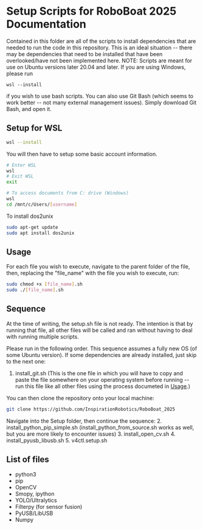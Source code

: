 # Setup Scripts for RoboBoat 2025 Documentation
Contained in this folder are all of the scripts to install dependencies that are needed to run the code in this repository.
This is an ideal situation -- there may be dependencies that need to be installed that have been overlooked/have not been implemented here.
NOTE: Scripts are meant for use on Ubuntu versions later 20.04 and later. If you are using Windows, please run
```Windows terminal
wsl --install
```
if you wish to use bash scripts. You can also use Git Bash (which seems to work better -- not many external management issues). Simply download Git Bash, and open it.

## Setup for WSL
```bash
wsl --install
```
You will then have to setup some basic account information.
```bash
# Enter WSL
wsl
# Exit WSL
exit
```
```bash
# To access documents from C: drive (Windows)
wsl
cd /mnt/c/Users/[username]
```
To install dos2unix
```bash
sudo apt-get update
sudo apt install dos2unix
```

## Usage
For each file you wish to execute, navigate to the parent folder of the file, then, replacing the "file_name" with the file you wish to execute, run:
```bash
sudo chmod +x [file_name].sh
sudo ./[file_name].sh
```

## Sequence
At the time of writing, the setup.sh file is not ready. The intention is that by running that file, all other files will be called and ran without having to deal with running multiple scripts.

Please run in the following order. This sequence assumes a fully new OS (of some Ubuntu version). If some dependencies are already installed, just skip to the next one:
1. install_git.sh (This is the one file in which you will have to copy and paste the file somewhere on your operating system before running -- run this file like all other files using the process documeted in [Usage](#usage).)

You can then clone the repository onto your local machine:
```bash
git clone https://github.com/InspirationRobotics/RoboBoat_2025
```
Navigate into the Setup folder, then continue the sequence:
2. install_python_pip_simple.sh (install_python_from_source.sh works as well, but you are more likely to encounter issues)
3. install_open_cv.sh
4. install_pyusb_libusb.sh
5. v4ctl.setup.sh

## List of files
- python3
- pip
- OpenCV
- Smopy, ipython
- YOLO/Ultralytics
- Filterpy (for sensor fusion)
- PyUSB/LibUSB
- Numpy
